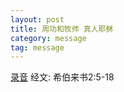 ```yaml
---
layout: post
title: 周功和牧师 真人耶稣
category: message
tag: message
---
```


[录音]({{site.media_url}}/audio/message/20150322_Chow.mp3) 经文: 希伯来书2:5-18
